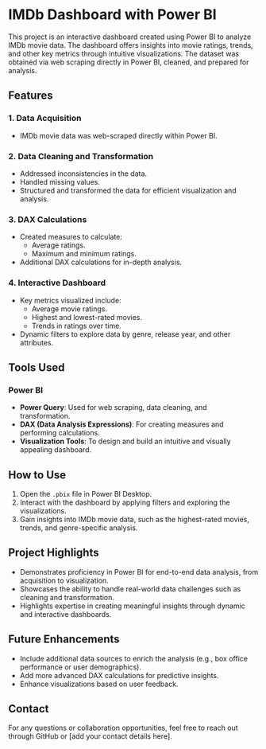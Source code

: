 # IMDb Dashboard with Power BI

This project is an interactive dashboard created using Power BI to analyze IMDb movie data. The dashboard offers insights into movie ratings, trends, and other key metrics through intuitive visualizations. The dataset was obtained via web scraping directly in Power BI, cleaned, and prepared for analysis.

## Features

### 1. Data Acquisition
- IMDb movie data was web-scraped directly within Power BI.

### 2. Data Cleaning and Transformation
- Addressed inconsistencies in the data.
- Handled missing values.
- Structured and transformed the data for efficient visualization and analysis.

### 3. DAX Calculations
- Created measures to calculate:
  - Average ratings.
  - Maximum and minimum ratings.
- Additional DAX calculations for in-depth analysis.

### 4. Interactive Dashboard
- Key metrics visualized include:
  - Average movie ratings.
  - Highest and lowest-rated movies.
  - Trends in ratings over time.
- Dynamic filters to explore data by genre, release year, and other attributes.

## Tools Used

### Power BI
- **Power Query**: Used for web scraping, data cleaning, and transformation.
- **DAX (Data Analysis Expressions)**: For creating measures and performing calculations.
- **Visualization Tools**: To design and build an intuitive and visually appealing dashboard.

## How to Use
1. Open the `.pbix` file in Power BI Desktop.
2. Interact with the dashboard by applying filters and exploring the visualizations.
3. Gain insights into IMDb movie data, such as the highest-rated movies, trends, and genre-specific analysis.

## Project Highlights
- Demonstrates proficiency in Power BI for end-to-end data analysis, from acquisition to visualization.
- Showcases the ability to handle real-world data challenges such as cleaning and transformation.
- Highlights expertise in creating meaningful insights through dynamic and interactive dashboards.

## Future Enhancements
- Include additional data sources to enrich the analysis (e.g., box office performance or user demographics).
- Add more advanced DAX calculations for predictive insights.
- Enhance visualizations based on user feedback.

## Contact
For any questions or collaboration opportunities, feel free to reach out through GitHub or [add your contact details here].
